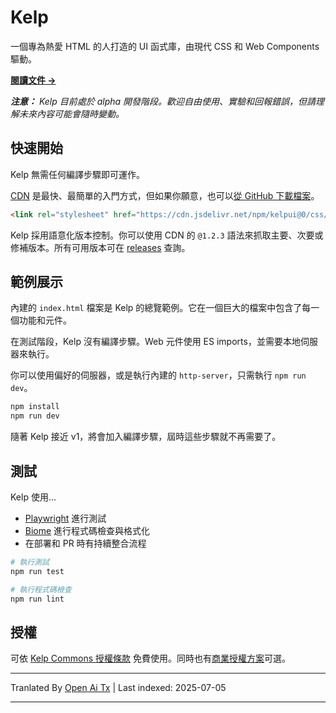 # Kelp

一個專為熱愛 HTML 的人打造的 UI 函式庫，由現代 CSS 和 Web Components 驅動。

**[閱讀文件 &rarr;](https://kelpui.com)**

_**注意：** Kelp 目前處於 alpha 開發階段。歡迎自由使用、實驗和回報錯誤，但請理解未來內容可能會隨時變動。_



## 快速開始

Kelp 無需任何編譯步驟即可運作。

[CDN](https://cdn.jsdelivr.net/npm/kelpui/) 是最快、最簡單的入門方式，但如果你願意，也可以[從 GitHub 下載檔案](https://github.com/cferdinandi/kelp)。

```html
<link rel="stylesheet" href="https://cdn.jsdelivr.net/npm/kelpui@0/css/kelp.css">
```

Kelp 採用語意化版本控制。你可以使用 CDN 的 `@1.2.3` 語法來抓取主要、次要或修補版本。所有可用版本可在 [releases](https://github.com/cferdinandi/kelp/tags) 查詢。



## 範例展示

內建的 `index.html` 檔案是 Kelp 的總覽範例。它在一個巨大的檔案中包含了每一個功能和元件。

在測試階段，Kelp 沒有編譯步驟。Web 元件使用 ES imports，並需要本地伺服器來執行。

你可以使用偏好的伺服器，或是執行內建的 `http-server`，只需執行 `npm run dev`。

```bash
npm install
npm run dev
```

隨著 Kelp 接近 v1，將會加入編譯步驟，屆時這些步驟就不再需要了。



## 測試

Kelp 使用...

- [Playwright](https://playwright.dev) 進行測試
- [Biome](https://biomejs.dev) 進行程式碼檢查與格式化
- 在部署和 PR 時有持續整合流程

```bash
# 執行測試
npm run test

# 執行程式碼檢查
npm run lint
```



## 授權

可依 [Kelp Commons 授權條款](https://github.com/cferdinandi/kelp/blob/main/LICENSE.md) 免費使用。同時也有[商業授權方案](/license/)可選。

---

Tranlated By [Open Ai Tx](https://github.com/OpenAiTx/OpenAiTx) | Last indexed: 2025-07-05

---